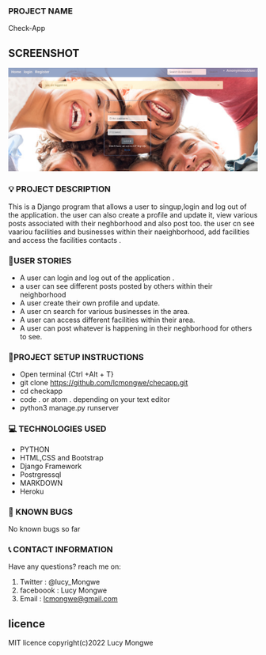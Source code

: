 ### PROJECT NAME

Check-App


## SCREENSHOT

![NEIGHBORHOOD](./nebapp/static/images/hood.png)

### :bulb: PROJECT DESCRIPTION

This is a  Django program that allows a user to singup,login and log out of the application. the user can also create a profile and update it, view various posts associated with their neghborhood and also post too. the user cn see vaariou facilities and businesses within their naeighborhood, add facilities and access the facilities contacts .

### :pushpin:USER STORIES
- A user can login and log out of the application .
- a user can see different posts posted by others within their neighborhood
- A user create their own profile and update.
- A user cn search for various businesses in the area.
- A user can access different facilities within their area.
- A user can post whatever is happening in their neghborhood for others to see. 

### :pushpin:PROJECT SETUP INSTRUCTIONS

- Open terminal {Ctrl +Alt + T}
- git clone https://github.com/lcmongwe/checapp.git
- cd checkapp
- code . or atom . depending on your text editor
- python3 manage.py runserver

### :computer: TECHNOLOGIES USED

- PYTHON
- HTML,CSS and Bootstrap
- Django Framework
- Postrgressql
- MARKDOWN
- Heroku

### :pushpin: KNOWN BUGS
No known bugs so far


### :telephone_receiver: CONTACT INFORMATION

Have any questions? reach me on:

1. Twitter : @lucy_Mongwe
2. faceboook : Lucy Mongwe
3. Email : lcmongwe@gmail.com

## licence
MIT licence
copyright(c)2022 Lucy Mongwe